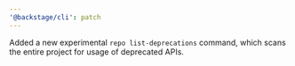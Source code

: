 ```yaml
---
'@backstage/cli': patch
---
```


Added a new experimental `repo list-deprecations` command, which scans the entire project for usage of deprecated APIs.
